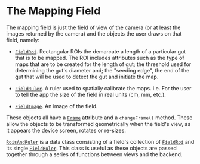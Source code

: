 # The Mapping Field

The mapping field is just the field of view of the camera (or at least the images returned by the camera)
and the objects the user draws on that field, namely:

-  [`FieldRoi`](FieldRoi.kt). Rectangular ROIs the demarcate a length of a particular gut that is to be
mapped. The ROI includes attributes such as the type of maps that are to be created for the length of gut;
the threshold used for determining the gut's diameter and; the "seeding edge", the end of the gut that will
be used to detect the gut and initiate the map.

- [`FieldRuler`](FieldRuler.kt). A ruler used to spatially calibrate the maps. i.e. For the user to
tell the app the size of the field in real units (cm, mm, etc.).

- [`FieldImage`](FieldImage.kt). An image of the field.

These objects all have a [`Frame`](../../geom/Frame.kt) attribute and a `changeFrame()` method. These
allow the objects to be transformed geometrically when the field's view, as it appears the device screen, 
rotates or re-sizes.

[`RoisAndRuler`](RoisAndRuler.kt) is a data class consisting of a field's collection of
[`FieldRoi`](FieldRoi.kt) and its single [`FieldRuler`](FieldRuler.kt). This class is useful as
these objects are passed together through a series of functions between views and the backend.

